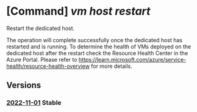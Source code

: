 # [Command] _vm host restart_

Restart the dedicated host.

The operation will complete successfully once the dedicated host has restarted and is running. To determine the health of VMs deployed on the dedicated host after the restart check the Resource Health Center in the Azure Portal. Please refer to https://learn.microsoft.com/azure/service-health/resource-health-overview for more details.

## Versions

### [2022-11-01](/Resources/mgmt-plane/L3N1YnNjcmlwdGlvbnMve30vcmVzb3VyY2Vncm91cHMve30vcHJvdmlkZXJzL21pY3Jvc29mdC5jb21wdXRlL2hvc3Rncm91cHMve30vaG9zdHMve30vcmVzdGFydA==/2022-11-01.xml) **Stable**

<!-- mgmt-plane /subscriptions/{}/resourcegroups/{}/providers/microsoft.compute/hostgroups/{}/hosts/{}/restart 2022-11-01 -->
